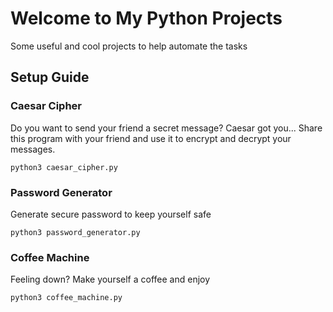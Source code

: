 # Welcome to My Python Projects

Some useful and cool projects to help automate the tasks

## Setup Guide

### Caesar Cipher

Do you want to send your friend a secret message? Caesar got you... Share this program with your friend and use it to encrypt and decrypt your messages.

`python3 caesar_cipher.py`

### Password Generator

Generate secure password to keep yourself safe

`python3 password_generator.py`

### Coffee Machine

Feeling down? Make yourself a coffee and enjoy

`python3 coffee_machine.py`
